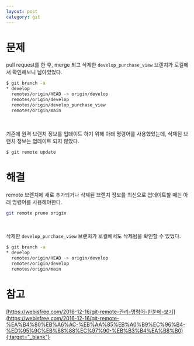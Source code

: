 ```yaml
---
layout: post
category: git 
---
```


# 문제 

pull request를 한 후, merge 되고 삭제한 `develop_purchase_view` 브랜치가 로컬에서 확인해보니 남아있었다.

```bash
$ git branch -a
* develop
  remotes/origin/HEAD -> origin/develop
  remotes/origin/develop
  remotes/origin/develop_purchase_view
  remotes/origin/main
```

<br>

기존에 원격 브랜치 정보를 업데이트 하기 위해 아래 명령어를 사용했었는데, 삭제된 브랜치 정보는 업데이트 되지 않았다.

```bash
$ git remote update
```

# 해결

remote 브랜치에 새로 추가되거나 삭제된 브랜치 정보를 최신으로 업데이트할 때는 아래 명령어를 사용해야한다.

```bash
git remote prune origin
```

<br>

삭제한 `develop_purchase_view` 브랜치가 로컬에서도 삭제됨을 확인할 수 있었다.

```bash
$ git branch -a
* develop
  remotes/origin/HEAD -> origin/develop
  remotes/origin/develop
  remotes/origin/main
```

# 참고

[https://webisfree.com/2016-12-16/git-remote-관리-명령어-한눈에-보기](https://webisfree.com/2016-12-16/git-remote-%EA%B4%80%EB%A6%AC-%EB%AA%85%EB%A0%B9%EC%96%B4-%ED%95%9C%EB%88%88%EC%97%90-%EB%B3%B4%EA%B8%B0){:target="_blank"}